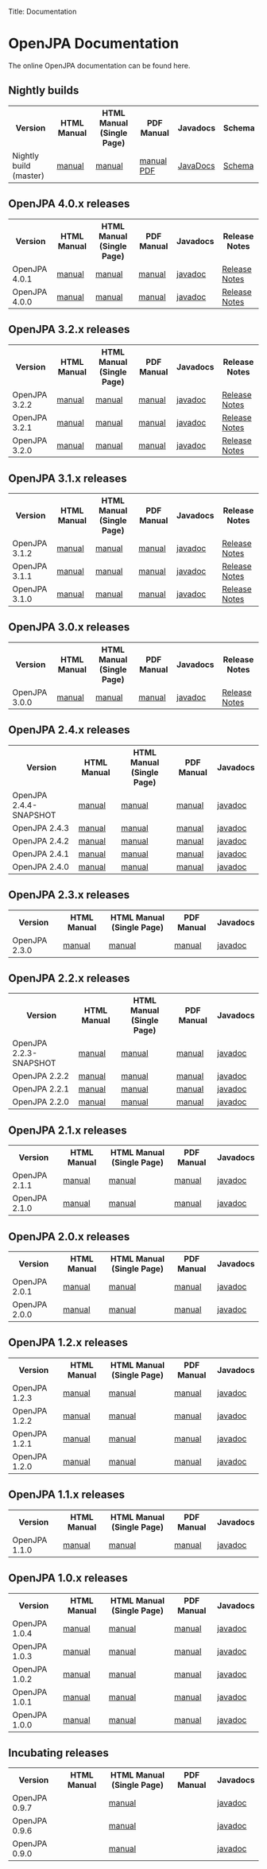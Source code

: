 Title: Documentation


<a name="Documentation-OpenJPADocumentation"></a>

# OpenJPA Documentation

The online OpenJPA documentation can be found here.

<a name="Documentation-Latest(4.0.2-SNAPSHOT)"></a>

## Nightly builds

<table>
<tr><th>Version</th><th> HTML Manual</th><th> HTML Manual (Single Page)</th><th>PDF Manual</th><th>Javadocs</th><th>Schema</th></tr>
<tr>
 <td class="border"> Nightly build (master)
 </td><td class="border"><a href="/builds/latest/docs/docbook/manual/main.html">manual</a>
 </td><td class="border"><a href="/builds/latest/docs/docbook/manual.html">manual</a>
 </td><td class="border"><a href="/builds/latest/docs/docbook/manual.pdf">manual PDF</a>
 </td><td class="border"><a href="/builds/latest/docs/javadoc/index.html">JavaDocs</a>
 </td><td class="border"><a href="/builds/latest/docs/schema/">Schema</a>
 </td></tr>
</table>

<a name="Documentation-OpenJPA4.0.xreleases"></a>

## OpenJPA 4.0.x releases

<table>
<tr><th>Version</th><th> HTML Manual</th><th> HTML Manual (Single Page)</th><th>PDF Manual</th><th>Javadocs</th><th>Release Notes</th></tr>
<tr><td class="border"> OpenJPA 4.0.1
 </td><td class="border"> <a href="/builds/4.0.1/apache-openjpa/docs/main.html">manual</a>
 </td><td class="border"> <a href="/builds/4.0.1/apache-openjpa/docs/manual.html">manual</a>
 </td><td class="border"> <a href="/builds/4.0.1/apache-openjpa/docs/manual.pdf">manual</a>
 </td><td class="border"> <a href="/builds/4.0.1/apidocs/index.html">javadoc</a>
 </td><td class="border"><A href="/builds/4.0.1/apache-openjpa/RELEASE-NOTES.html">Release Notes</A>
</td></tr>
<tr><td class="border"> OpenJPA 4.0.0
 </td><td class="border"> <a href="/builds/4.0.0/apache-openjpa/docs/main.html">manual</a>
 </td><td class="border"> <a href="/builds/4.0.0/apache-openjpa/docs/manual.html">manual</a>
 </td><td class="border"> <a href="/builds/4.0.0/apache-openjpa/docs/manual.pdf">manual</a>
 </td><td class="border"> <a href="/builds/4.0.0/apidocs/index.html">javadoc</a>
 </td><td class="border"><A href="/builds/4.0.0/apache-openjpa/RELEASE-NOTES.html">Release Notes</A>
</td></tr>
<tr>
</table>

<a name="Documentation-OpenJPA3.2.xreleases"></a>

## OpenJPA 3.2.x releases

<table>
<tr><th>Version</th><th> HTML Manual</th><th> HTML Manual (Single Page)</th><th>PDF Manual</th><th>Javadocs</th><th>Release Notes</th></tr>
<tr><td class="border"> OpenJPA 3.2.2
 </td><td class="border"> <a href="/builds/3.2.2/apache-openjpa/docs/main.html">manual</a>
 </td><td class="border"> <a href="/builds/3.2.2/apache-openjpa/docs/manual.html">manual</a>
 </td><td class="border"> <a href="/builds/3.2.2/apache-openjpa/docs/manual.pdf">manual</a>
 </td><td class="border"> <a href="/builds/3.2.2/apidocs/index.html">javadoc</a>
 </td><td class="border"><A href="/builds/3.2.2/apache-openjpa/RELEASE-NOTES.html">Release Notes</A>
</td></tr>
<tr>
<tr><td class="border"> OpenJPA 3.2.1
 </td><td class="border"> <a href="/builds/3.2.1/apache-openjpa/docs/main.html">manual</a>
 </td><td class="border"> <a href="/builds/3.2.1/apache-openjpa/docs/manual.html">manual</a>
 </td><td class="border"> <a href="/builds/3.2.1/apache-openjpa/docs/manual.pdf">manual</a>
 </td><td class="border"> <a href="/builds/3.2.1/apidocs/index.html">javadoc</a>
 </td><td class="border"><A href="/builds/3.2.1/apache-openjpa/RELEASE-NOTES.html">Release Notes</A>
</td></tr>
<tr>
<tr><td class="border"> OpenJPA 3.2.0
 </td><td class="border"> <a href="/builds/3.2.0/apache-openjpa/docs/main.html">manual</a>
 </td><td class="border"> <a href="/builds/3.2.0/apache-openjpa/docs/manual.html">manual</a>
 </td><td class="border"> <a href="/builds/3.2.0/apache-openjpa/docs/manual.pdf">manual</a>
 </td><td class="border"> <a href="/builds/3.2.0/apidocs/index.html">javadoc</a>
 </td><td class="border"><A href="/builds/3.2.0/apache-openjpa/RELEASE-NOTES.html">Release Notes</A>
</td></tr>
<tr>
</table>

<a name="Documentation-OpenJPA3.1.xreleases"></a>

## OpenJPA 3.1.x releases

<table>
<tr><th>Version</th><th> HTML Manual</th><th> HTML Manual (Single Page)</th><th>PDF Manual</th><th>Javadocs</th><th>Release Notes</th></tr>
<tr><td class="border"> OpenJPA 3.1.2
 </td><td class="border"> <a href="/builds/3.1.2/apache-openjpa/docs/main.html">manual</a>
 </td><td class="border"> <a href="/builds/3.1.2/apache-openjpa/docs/manual.html">manual</a>
 </td><td class="border"> <a href="/builds/3.1.2/apache-openjpa/docs/manual.pdf">manual</a>
 </td><td class="border"> <a href="/builds/3.1.2/apidocs/index.html">javadoc</a>
 </td><td class="border"><A href="openjpa-3.1.x.html#changes-in-openjpa-312">Release Notes</A>
</td></tr>
<tr>
<tr><td class="border"> OpenJPA 3.1.1
 </td><td class="border"> <a href="/builds/3.1.1/apache-openjpa/docs/main.html">manual</a>
 </td><td class="border"> <a href="/builds/3.1.1/apache-openjpa/docs/manual.html">manual</a>
 </td><td class="border"> <a href="/builds/3.1.1/apache-openjpa/docs/manual.pdf">manual</a>
 </td><td class="border"> <a href="/builds/3.1.1/apidocs/index.html">javadoc</a>
 </td><td class="border"><A href="openjpa-3.1.x.html#changes-in-openjpa-311">Release Notes</A>
</td></tr>
<tr>
<tr><td class="border"> OpenJPA 3.1.0
 </td><td class="border"> <a href="/builds/3.1.0/apache-openjpa/docs/main.html">manual</a>
 </td><td class="border"> <a href="/builds/3.1.0/apache-openjpa/docs/manual.html">manual</a>
 </td><td class="border"> <a href="/builds/3.1.0/apache-openjpa/docs/manual.pdf">manual</a>
 </td><td class="border"> <a href="/builds/3.1.0/apidocs/index.html">javadoc</a>
 </td><td class="border"><A href="openjpa-3.1.x.html#changes-in-openjpa-310">Release Notes</A>
</td></tr>
<tr>
</table>

<a name="Documentation-OpenJPA3.0.xreleases"></a>

## OpenJPA 3.0.x releases

<table>
<tr><th> Version </th><th> HTML Manual </th><th> HTML Manual (Single Page) </th><th> PDF Manual </th><th>
Javadocs </th><th>Release Notes</th></tr>
<tr><td class="border"> OpenJPA 3.0.0
 </td><td class="border"> <a href="/builds/3.0.0/apache-openjpa/docs/main.html">manual</a>
 </td><td class="border"> <a href="/builds/3.0.0/apache-openjpa/docs/manual.html">manual</a>
 </td><td class="border"> <a href="/builds/3.0.0/apache-openjpa/docs/manual.pdf">manual</a>
 </td><td class="border"> <a href="/builds/3.0.0/apidocs/index.html">javadoc</a>
 </td><td class="border"> <A href="openjpa-3.0.x.html">Release Notes</A>
 </td></tr>
<tr>
</table>

<a name="Documentation-OpenJPA2.4.xreleases"></a>

## OpenJPA 2.4.x releases

<table>
<tr><th> Version </th><th> HTML Manual </th><th> HTML Manual (Single Page) </th><th> PDF Manual </th><th>
Javadocs </th></tr>
<tr><td class="border"> OpenJPA 2.4.4-SNAPSHOT
 </td><td class="border"> <a href="/builds/2.4.x/apache-openjpa/docs/main.html">manual</a>
 </td><td class="border"> <a href="/builds/2.4.x/apache-openjpa/docs/manual.html">manual</a>
 </td><td class="border"> <a href="/builds/2.4.x/apache-openjpa/docs/manual.pdf">manual</a>
 </td><td class="border"> <a href="/builds/2.4.x/apidocs/index.html">javadoc</a>
 </td></tr>
<tr><td class="border"> OpenJPA 2.4.3
 </td><td class="border"> <a href="/builds/2.4.3/apache-openjpa/docs/main.html">manual</a>
 </td><td class="border"> <a href="/builds/2.4.3/apache-openjpa/docs/manual.html">manual</a>
 </td><td class="border"> <a href="/builds/2.4.3/apache-openjpa/docs/manual.pdf">manual</a>
 </td><td class="border"> <a href="/builds/2.4.3/apidocs/index.html">javadoc</a>
 </td></tr>
<tr><td class="border"> OpenJPA 2.4.2
 </td><td class="border"> <a href="/builds/2.4.2/apache-openjpa/docs/main.html">manual</a>
 </td><td class="border"> <a href="/builds/2.4.2/apache-openjpa/docs/manual.html">manual</a>
 </td><td class="border"> <a href="/builds/2.4.2/apache-openjpa/docs/manual.pdf">manual</a>
 </td><td class="border"> <a href="/builds/2.4.2/apidocs/index.html">javadoc</a>
 </td></tr>
<tr><td class="border"> OpenJPA 2.4.1
 </td><td class="border"> <a href="/builds/2.4.1/apache-openjpa/docs/main.html">manual</a>
 </td><td class="border"> <a href="/builds/2.4.1/apache-openjpa/docs/manual.html">manual</a>
 </td><td class="border"> <a href="/builds/2.4.1/apache-openjpa/docs/manual.pdf">manual</a>
 </td><td class="border"> <a href="/builds/2.4.1/apidocs/index.html">javadoc</a>
 </td></tr>
<tr><td class="border"> OpenJPA 2.4.0
 </td><td class="border"> <a href="/builds/2.4.0/apache-openjpa/docs/main.html">manual</a>
 </td><td class="border"> <a href="/builds/2.4.0/apache-openjpa/docs/manual.html">manual</a>
 </td><td class="border"> <a href="/builds/2.4.0/apache-openjpa/docs/manual.pdf">manual</a>
 </td><td class="border"> <a href="/builds/2.4.0/apidocs/index.html">javadoc</a>
 </td></tr>
</table>

<a name="Documentation-OpenJPA2.3.xreleases"></a>

## OpenJPA 2.3.x releases

<table>
<tr><th> Version </th><th> HTML Manual </th><th> HTML Manual (Single Page) </th><th> PDF Manual </th><th>
Javadocs </th></tr>
<tr><td class="border"> OpenJPA 2.3.0
 </td><td class="border"> <a href="/builds/2.3.0/apache-openjpa/docs/main.html">manual</a>
 </td><td class="border"> <a href="/builds/2.3.0/apache-openjpa/docs/manual.html">manual</a>
 </td><td class="border"> <a href="/builds/2.3.0/apache-openjpa/docs/manual.pdf">manual</a>
 </td><td class="border"> <a href="/builds/2.3.0/apidocs/index.html">javadoc</a>
 </td></tr>
</table>

<a name="Documentation-OpenJPA2.2.xreleases"></a>

## OpenJPA 2.2.x releases

<!--
| Version | HTML Manual | HTML Manual (Single Page) | PDF Manual | Javadocs |
| ------- | ----------- | ------------------------- | ---------- | -------- |
| OpenJPA 2.2.1-SNAPSHOT | [manual](/builds/apache-openjpa-2.2.1-SNAPSHOT/docs/docbook/manual/main.html) | [manual](/builds/apache-openjpa-2.2.1-SNAPSHOT/docs/docbook/manual.html) | [manual](/builds/apache-openjpa-2.2.1-SNAPSHOT/docs/docbook/manual.pdf) | [javadoc](/builds/apache-openjpa-2.2.1-SNAPSHOT/docs/javadoc/index.html) |
| OpenJPA 2.2.0 | [manual](/builds/2.2.0/apache-openjpa/docs/main.html) | [manual](/builds/2.2.0/apache-openjpa/docs/manual.html) | [manual](/builds/2.2.0/apache-openjpa/docs/manual.pdf) | [javadoc](/builds/2.2.0/apidocs/index.html) |
-->

<table>
<tr><th> Version </th><th> HTML Manual </th><th> HTML Manual (Single Page) </th><th> PDF Manual </th><th>
Javadocs </th></tr>
<tr><td class="border"> OpenJPA 2.2.3-SNAPSHOT 
 </td><td class="border"> <a href="/builds/apache-openjpa-2.2.3-SNAPSHOT/docs/docbook/main.html">manual</a>
 </td><td class="border"> <a href="/builds/apache-openjpa-2.2.3-SNAPSHOT/docs/docbook/manual.html">manual</a>
 </td><td class="border"> <a href="/builds/apache-openjpa-2.2.3-SNAPSHOT/docs/docbook/manual.pdf">manual</a>
 </td><td class="border"> <a href="/builds/apache-openjpa-2.2.3-SNAPSHOT/docs/javadoc/index.html">javadoc</a>
 </td></tr>
<tr><td class="border"> OpenJPA 2.2.2
 </td><td class="border"> <a href="/builds/2.2.2/apache-openjpa/docs/main.html">manual</a>
 </td><td class="border"> <a href="/builds/2.2.2/apache-openjpa/docs/manual.html">manual</a>
 </td><td class="border"> <a href="/builds/2.2.2/apache-openjpa/docs/manual.pdf">manual</a>
 </td><td class="border"> <a href="/builds/2.2.2/apidocs/index.html">javadoc</a>
 </td></tr>
<tr><td class="border"> OpenJPA 2.2.1 
 </td><td class="border"> <a href="/builds/2.2.1/apache-openjpa/docs/main.html">manual</a>
 </td><td class="border"> <a href="/builds/2.2.1/apache-openjpa/docs/manual.html">manual</a>
 </td><td class="border"> <a href="/builds/2.2.1/apache-openjpa/docs/manual.pdf">manual</a>
 </td><td class="border"> <a href="/builds/2.2.1/apidocs/index.html">javadoc</a>
 </td></tr>
<tr><td class="border"> OpenJPA 2.2.0 
 </td><td class="border"> <a href="/builds/2.2.0/apache-openjpa/docs/main.html">manual</a>
 </td><td class="border"> <a href="/builds/2.2.0/apache-openjpa/docs/manual.html">manual</a>
 </td><td class="border"> <a href="/builds/2.2.0/apache-openjpa/docs/manual.pdf">manual</a>
 </td><td class="border"> <a href="/builds/2.2.0/apidocs/index.html">javadoc</a>
 </td></tr>
</table>


<a name="Documentation-OpenJPA2.1.xreleases"></a>

## OpenJPA 2.1.x releases

<table>
<tr><th> Version </th><th> HTML Manual </th><th> HTML Manual (Single Page) </th><th> PDF Manual </th><th>
Javadocs </th></tr>
<tr><td class="border"> OpenJPA 2.1.1
 </td><td class="border"> <a href="/builds/2.1.1/apache-openjpa/docs/main.html">manual</a>
 </td><td class="border"> <a href="/builds/2.1.1/apache-openjpa/docs/manual.html">manual</a>
 </td><td class="border"> <a href="/builds/2.1.1/apache-openjpa/docs/manual.pdf">manual</a>
 </td><td class="border"> <a href="/builds/2.1.1/apidocs/index.html">javadoc</a>
 </td></tr>
<tr><td class="border"> OpenJPA 2.1.0 
 </td><td class="border"> <a href="/builds/2.1.0/apache-openjpa-2.1.0/docs/manual/main.html">manual</a>
 </td><td class="border"> <a href="/builds/2.1.0/apache-openjpa-2.1.0/docs/manual/manual.html">manual</a>
 </td><td class="border"> <a href="/builds/2.1.0/apache-openjpa-2.1.0/docs/manual/manual.pdf">manual</a>
 </td><td class="border"> <a href="/builds/2.1.0/apache-openjpa-2.1.0/docs/javadoc/index.html">javadoc</a>
 </td></tr>
</table>

<a name="Documentation-OpenJPA2.0.xreleases"></a>

## OpenJPA 2.0.x releases

<table>
<tr><th> Version </th><th> HTML Manual </th><th> HTML Manual (Single Page) </th><th> PDF Manual </th><th>
Javadocs </th></tr>
<tr><td class="border"> OpenJPA 2.0.1
 </td><td class="border"> <a href="/builds/2.0.1/apache-openjpa-2.0.1/docs/manual/main.html">manual</a>
 </td><td class="border"> <a href="/builds/2.0.1/apache-openjpa-2.0.1/docs/manual/manual.html">manual</a>
 </td><td class="border"> <a href="/builds/2.0.1/apache-openjpa-2.0.1/docs/manual/manual.pdf">manual</a>
 </td><td class="border"> <a href="/builds/2.0.1/apache-openjpa-2.0.1/docs/javadoc/index.html">javadoc</a>
 </td></tr>
<tr><td class="border"> OpenJPA 2.0.0 
 </td><td class="border"> <a href="/builds/2.0.0/apache-openjpa-2.0.0/docs/manual/main.html">manual</a>
 </td><td class="border"> <a href="/builds/2.0.0/apache-openjpa-2.0.0/docs/manual/manual.html">manual</a>
 </td><td class="border"> <a href="/builds/2.0.0/apache-openjpa-2.0.0/docs/manual/manual.pdf">manual</a>
 </td><td class="border"> <a href="/builds/2.0.0/apache-openjpa-2.0.0/docs/javadoc/index.html">javadoc</a>
 </td></tr>
</table>


<a name="Documentation-OpenJPA1.2.xreleases"></a>

## OpenJPA 1.2.x releases

<table>
<tr><th> Version </th><th> HTML Manual </th><th> HTML Manual (Single Page) </th><th> PDF Manual </th><th>
Javadocs </th></tr>
<tr><td class="border"> OpenJPA 1.2.3
 </td><td class="border"> <a href="/builds/1.2.3/apache-openjpa/docs/index.html">manual</a>
 </td><td class="border"> <a href="/builds/1.2.3/apache-openjpa/docs/manual.html">manual</a>
 </td><td class="border"> <a href="/builds/1.2.3/apache-openjpa/docs/manual.pdf">manual</a>
 </td><td class="border"> <a href="/builds/1.2.3/apidocs/index.html">javadoc</a>
 </td></tr>
<tr><td class="border"> OpenJPA 1.2.2 
 </td><td class="border"> <a href="/builds/1.2.2/apache-openjpa-1.2.2/docs/manual/index.html">manual</a>
 </td><td class="border"> <a href="/builds/1.2.2/apache-openjpa-1.2.2/docs/manual/manual.html">manual</a> 
 </td><td class="border"> <a href="/builds/1.2.2/apache-openjpa-1.2.2/docs/manual/manual.pdf">manual</a> 
 </td><td class="border"> <a href="/builds/1.2.2/apache-openjpa-1.2.2/docs/javadoc/index.html">javadoc</a>
 </td></tr>
<tr><td class="border"> OpenJPA 1.2.1 
 </td><td class="border"> <a href="/builds/1.2.1/apache-openjpa-1.2.1/docs/manual/index.html">manual</a>
 </td><td class="border"> <a href="/builds/1.2.1/apache-openjpa-1.2.1/docs/manual/manual.html">manual</a>
 </td><td class="border"> <a href="/builds/1.2.1/apache-openjpa-1.2.1/docs/manual/manual.pdf">manual</a>
 </td><td class="border"> <a href="/builds/1.2.1/apache-openjpa-1.2.1/docs/javadoc/index.html">javadoc</a>
 </td></tr>
<tr><td class="border"> OpenJPA 1.2.0 
 </td><td class="border"> <a href="/builds/1.2.0/apache-openjpa-1.2.0/docs/manual/index.html">manual</a> 
 </td><td class="border"> <a href="/builds/1.2.0/apache-openjpa-1.2.0/docs/manual/manual.html">manual</a>
 </td><td class="border"> <a href="/builds/1.2.0/apache-openjpa-1.2.0/docs/manual/manual.pdf">manual</a>
 </td><td class="border"> <a href="/builds/1.2.0/apache-openjpa-1.2.0/docs/javadoc/index.html">javadoc</a> 
 </td></tr>
</table>

<a name="Documentation-OpenJPA1.1.xreleases"></a>

## OpenJPA 1.1.x releases

<table>
<tr><th> Version </th><th> HTML Manual </th><th> HTML Manual (Single Page) </th><th> PDF Manual </th><th>
Javadocs </th></tr>
<tr><td class="border"> OpenJPA 1.1.0 
 </td><td class="border"> <a href="/builds/1.1.0/apache-openjpa-1.1.0/docs/manual/index.html">manual</a>
 </td><td class="border"> <a href="/builds/1.1.0/apache-openjpa-1.1.0/docs/manual/manual.html">manual</a>
 </td><td class="border"> <a href="/builds/1.1.0/apache-openjpa-1.1.0/docs/manual/manual.pdf">manual</a>
 </td><td class="border"> <a href="/builds/1.1.0/apache-openjpa-1.1.0/docs/javadoc/index.html">javadoc</a>
 </td></tr>
</table>

<a name="Documentation-OpenJPA1.0.xreleases"></a>

## OpenJPA 1.0.x releases

<table>
<tr><th> Version </th><th> HTML Manual </th><th> HTML Manual (Single Page) </th><th> PDF Manual </th><th>
Javadocs </th></tr>
<tr><td class="border"> OpenJPA 1.0.4
 </td><td class="border"> <a href="/builds/1.0.4/apache-openjpa-1.0.4/docs/manual/index.html">manual</a>
 </td><td class="border"> <a href="/builds/1.0.4/apache-openjpa-1.0.4/docs/manual/manual.html">manual</a>
 </td><td class="border"> <a href="/builds/1.0.4/apache-openjpa-1.0.4/docs/manual/manual.pdf">manual</a>
 </td><td class="border"> <a href="/builds/1.0.4/apache-openjpa-1.0.4/docs/javadoc/index.html">javadoc</a>
 </td></tr>
<tr><td class="border"> OpenJPA 1.0.3 
 </td><td class="border"> <a href="/builds/1.0.3/apache-openjpa-1.0.3/docs/manual/index.html">manual</a>
 </td><td class="border"> <a href="/builds/1.0.3/apache-openjpa-1.0.3/docs/manual/manual.html">manual</a>
 </td><td class="border"> <a href="/builds/1.0.3/apache-openjpa-1.0.3/docs/manual/manual.pdf">manual</a>
 </td><td class="border"> <a href="/builds/1.0.3/apache-openjpa-1.0.3/docs/javadoc/index.html">javadoc</a> 
 </td></tr>
<tr><td class="border"> OpenJPA 1.0.2 
 </td><td class="border"> <a href="/builds/1.0.2/apache-openjpa-1.0.2/docs/manual/index.html">manual</a>
 </td><td class="border"> <a href="/builds/1.0.2/apache-openjpa-1.0.2/docs/manual/manual.html">manual</a>
 </td><td class="border"> <a href="/builds/1.0.2/apache-openjpa-1.0.2/docs/manual/manual.pdf">manual</a>
 </td><td class="border"> <a href="/builds/1.0.2/apache-openjpa-1.0.2/docs/javadoc/index.html">javadoc</a>
 </td></tr>
<tr><td class="border"> OpenJPA 1.0.1 
 </td><td class="border"> <a href="/builds/1.0.1/apache-openjpa-1.0.1/docs/manual/index.html">manual</a>
 </td><td class="border"> <a href="/builds/1.0.1/apache-openjpa-1.0.1/docs/manual/manual.html">manual</a>
 </td><td class="border"> <a href="/builds/1.0.1/apache-openjpa-1.0.1/docs/manual/manual.pdf">manual</a>
 </td><td class="border"> <a href="/builds/1.0.1/apache-openjpa-1.0.1/docs/javadoc/index.html">javadoc</a>
 </td></tr>
<tr><td class="border"> OpenJPA 1.0.0 
 </td><td class="border"> <a href="/builds/1.0.0/apache-openjpa-1.0.0/docs/manual/index.html">manual</a>
 </td><td class="border"> <a href="/builds/1.0.0/apache-openjpa-1.0.0/docs/manual/manual.html">manual</a>
 </td><td class="border"> <a href="/builds/1.0.0/apache-openjpa-1.0.0/docs/manual/manual.pdf">manual</a>
 </td><td class="border"> <a href="/builds/1.0.0/apache-openjpa-1.0.0/docs/javadoc/index.html">javadoc</a>
 </td></tr>
</table>

<a name="Documentation-Incubatingreleases"></a>

## Incubating releases

<table>
<tr><th> Version </th><th> HTML Manual </th><th> HTML Manual (Single Page) </th><th> PDF Manual </th><th>
Javadocs </th></tr>
<tr><td class="border"> OpenJPA 0.9.7 
 </td><td class="border"> </td><td class="border"> <a href="/docs/openjpa-0.9.7-incubating/manual/manual.html">manual</a>
 </td><td class="border"> </td><td class="border"> <a href="/docs/openjpa-0.9.7-incubating/javadoc/index.html">javadoc</a>
 </td></tr>
<tr><td class="border"> OpenJPA 0.9.6 
 </td><td class="border"> </td><td class="border"> <a href="/docs/openjpa-0.9.6-incubating/manual/manual.html">manual</a>
 </td><td class="border"> </td><td class="border"> <a href="/docs/openjpa-0.9.6-incubating/javadoc/index.html">javadoc</a>
 </td></tr>
<tr><td class="border"> OpenJPA 0.9.0 
 </td><td class="border"> </td><td class="border"> <a href="/docs/openjpa-0.9.0-incubating/manual/manual.html">manual</a>
 </td><td class="border"> </td><td class="border"> <a href="/docs/openjpa-0.9.0-incubating/javadoc/index.html">javadoc</a>
 </td></tr>
